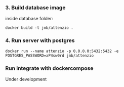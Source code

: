 ### 3. Build database image

inside database folder:

```
docker build -t jmb/attenzio .
```

### 4. Run server with postgres

```
docker run --name attenzio -p 0.0.0.0:5432:5432 -e POSTGRES_PASSWORD=aP4sw0rd jmb/attenzio
```


### Run integrate with dockercompose

Under development
